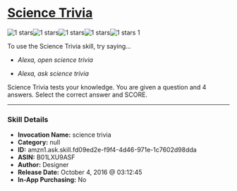 # [Science Trivia](http://alexa.amazon.com/#skills/amzn1.ask.skill.fd09ed2e-f9f4-4d46-971e-1c7602d98dda)
![1 stars](../../images/ic_star_black_18dp_1x.png)![1 stars](../../images/ic_star_border_black_18dp_1x.png)![1 stars](../../images/ic_star_border_black_18dp_1x.png)![1 stars](../../images/ic_star_border_black_18dp_1x.png)![1 stars](../../images/ic_star_border_black_18dp_1x.png) 1

To use the Science Trivia skill, try saying...

* *Alexa, open science trivia*

* *Alexa, ask science trivia*

Science Trivia tests your knowledge. You are given a question and 4 answers. Select the correct answer and SCORE.

***

### Skill Details

* **Invocation Name:** science trivia
* **Category:** null
* **ID:** amzn1.ask.skill.fd09ed2e-f9f4-4d46-971e-1c7602d98dda
* **ASIN:** B01LXU9ASF
* **Author:** Designer
* **Release Date:** October 4, 2016 @ 03:12:45
* **In-App Purchasing:** No
